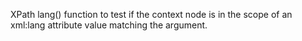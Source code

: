 XPath lang() function to test if the context node is in the scope of an xml:lang attribute value matching the argument.